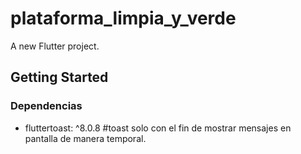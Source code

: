 # plataforma_limpia_y_verde

A new Flutter project.

## Getting Started

### Dependencias
-   fluttertoast: ^8.0.8 #toast solo con el fin de mostrar mensajes en pantalla de manera temporal. 
